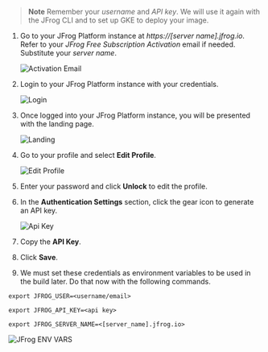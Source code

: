 > **Note** Remember your _username_ and _API key_. We will use it again with the JFrog CLI and to set up GKE to deploy your image.

1. Go to your JFrog Platform instance at _https://[server name].jfrog.io_. Refer to your _JFrog Free Subscription Activation_ email if needed. Substitute your _server name_.

   ![Activation Email](https://raw.githubusercontent.com/jfrogtraining/gcp-gke-workshop/master/docs/images/activation-email.png)

2. Login to your JFrog Platform instance with your credentials.

   ![Login](https://raw.githubusercontent.com/jfrogtraining/gcp-gke-workshop/master/docs/images/login.png)

3. Once logged into your JFrog Platform instance, you will be presented with the landing page.

   ![Landing](https://raw.githubusercontent.com/jfrogtraining/gcp-gke-workshop/master/docs/images/landing.png)

4. Go to your profile and select **Edit Profile**.

   ![Edit Profile](https://raw.githubusercontent.com/jfrogtraining/gcp-gke-workshop/master/docs/images/edit-profile.png)

5. Enter your password and click **Unlock** to edit the profile.
6. In the **Authentication Settings** section, click the gear icon to generate an API key.

   ![Api Key](https://raw.githubusercontent.com/jfrogtraining/gcp-gke-workshop/master/docs/images/api-key.png)

7. Copy the **API Key**.
8. Click **Save**.
9. We must set these credentials as environment variables to be used in the build later. Do that now with the following commands.

``
export JFROG_USER=<username/email>
``

``
export JFROG_API_KEY=<api key>
``

``
export JFROG_SERVER_NAME=<[server_name].jfrog.io>
``

![JFrog ENV VARS](https://raw.githubusercontent.com/jfrogtraining/gcp-gke-workshop/master/docs/images/jfrog-env-vars.png)



